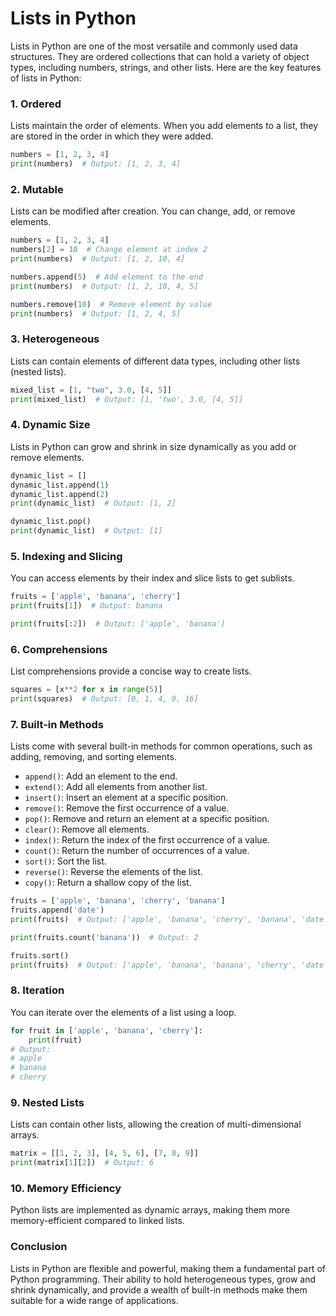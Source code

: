 # Lists in Python

Lists in Python are one of the most versatile and commonly used data structures. They are ordered collections that can hold a variety of object types, including numbers, strings, and other lists. Here are the key features of lists in Python:

### 1. Ordered
Lists maintain the order of elements. When you add elements to a list, they are stored in the order in which they were added.

```python
numbers = [1, 2, 3, 4]
print(numbers)  # Output: [1, 2, 3, 4]
```

### 2. Mutable
Lists can be modified after creation. You can change, add, or remove elements.

```python
numbers = [1, 2, 3, 4]
numbers[2] = 10  # Change element at index 2
print(numbers)  # Output: [1, 2, 10, 4]

numbers.append(5)  # Add element to the end
print(numbers)  # Output: [1, 2, 10, 4, 5]

numbers.remove(10)  # Remove element by value
print(numbers)  # Output: [1, 2, 4, 5]
```

### 3. Heterogeneous
Lists can contain elements of different data types, including other lists (nested lists).

```python
mixed_list = [1, "two", 3.0, [4, 5]]
print(mixed_list)  # Output: [1, 'two', 3.0, [4, 5]]
```

### 4. Dynamic Size
Lists in Python can grow and shrink in size dynamically as you add or remove elements.

```python
dynamic_list = []
dynamic_list.append(1)
dynamic_list.append(2)
print(dynamic_list)  # Output: [1, 2]

dynamic_list.pop()
print(dynamic_list)  # Output: [1]
```

### 5. Indexing and Slicing
You can access elements by their index and slice lists to get sublists.

```python
fruits = ['apple', 'banana', 'cherry']
print(fruits[1])  # Output: banana

print(fruits[:2])  # Output: ['apple', 'banana']
```

### 6. Comprehensions
List comprehensions provide a concise way to create lists.

```python
squares = [x**2 for x in range(5)]
print(squares)  # Output: [0, 1, 4, 9, 16]
```

### 7. Built-in Methods
Lists come with several built-in methods for common operations, such as adding, removing, and sorting elements.

- `append()`: Add an element to the end.
- `extend()`: Add all elements from another list.
- `insert()`: Insert an element at a specific position.
- `remove()`: Remove the first occurrence of a value.
- `pop()`: Remove and return an element at a specific position.
- `clear()`: Remove all elements.
- `index()`: Return the index of the first occurrence of a value.
- `count()`: Return the number of occurrences of a value.
- `sort()`: Sort the list.
- `reverse()`: Reverse the elements of the list.
- `copy()`: Return a shallow copy of the list.

```python
fruits = ['apple', 'banana', 'cherry', 'banana']
fruits.append('date')
print(fruits)  # Output: ['apple', 'banana', 'cherry', 'banana', 'date']

print(fruits.count('banana'))  # Output: 2

fruits.sort()
print(fruits)  # Output: ['apple', 'banana', 'banana', 'cherry', 'date']
```

### 8. Iteration
You can iterate over the elements of a list using a loop.

```python
for fruit in ['apple', 'banana', 'cherry']:
    print(fruit)
# Output:
# apple
# banana
# cherry
```

### 9. Nested Lists
Lists can contain other lists, allowing the creation of multi-dimensional arrays.

```python
matrix = [[1, 2, 3], [4, 5, 6], [7, 8, 9]]
print(matrix[1][2])  # Output: 6
```

### 10. Memory Efficiency
Python lists are implemented as dynamic arrays, making them more memory-efficient compared to linked lists.

### Conclusion
Lists in Python are flexible and powerful, making them a fundamental part of Python programming. Their ability to hold heterogeneous types, grow and shrink dynamically, and provide a wealth of built-in methods make them suitable for a wide range of applications.